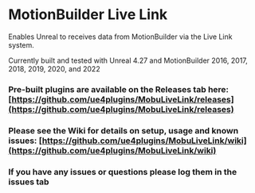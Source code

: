 # MotionBuilder Live Link

Enables Unreal to receives data from MotionBuilder via the Live Link system.

Currently built and tested with Unreal 4.27 and MotionBuilder 2016, 2017, 2018, 2019, 2020, and 2022

### Pre-built plugins are available on the Releases tab here: [https://github.com/ue4plugins/MobuLiveLink/releases](https://github.com/ue4plugins/MobuLiveLink/releases)

### Please see the Wiki for details on setup, usage and known issues: [https://github.com/ue4plugins/MobuLiveLink/wiki](https://github.com/ue4plugins/MobuLiveLink/wiki)
	
### If you have any issues or questions please log them in the issues tab

